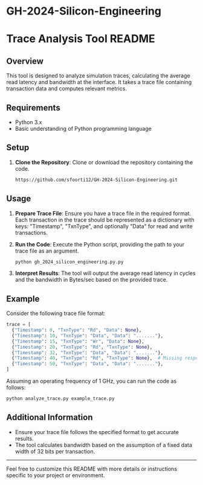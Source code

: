 # GH-2024-Silicon-Engineering

# Trace Analysis Tool README

## Overview

This tool is designed to analyze simulation traces, calculating the average read latency and bandwidth at the interface. It takes a trace file containing transaction data and computes relevant metrics.

## Requirements

- Python 3.x
- Basic understanding of Python programming language

## Setup

1. **Clone the Repository**: Clone or download the repository containing the code.

    ```bash
    https://github.com/sfoorti12/GH-2024-Silicon-Engineering.git
    ```

## Usage

1. **Prepare Trace File**: Ensure you have a trace file in the required format. Each transaction in the trace should be represented as a dictionary with keys: "Timestamp", "TxnType", and optionally "Data" for read and write transactions.

2. **Run the Code**: Execute the Python script, providing the path to your trace file as an argument.

    ```bash
    python gh_2024_silicon_engineering.py.py
    ```

3. **Interpret Results**: The tool will output the average read latency in cycles and the bandwidth in Bytes/sec based on the provided trace.

## Example

Consider the following trace file format:

```python
trace = [
  {"Timestamp": 0, "TxnType": "Rd", "Data": None},
  {"Timestamp": 10, "TxnType": "Data", "Data": "......."},
  {"Timestamp": 15, "TxnType": "Wr", "Data": None},
  {"Timestamp": 20, "TxnType": "Rd", "TxnType": None},
  {"Timestamp": 32, "TxnType": "Data", "Data": "......."},
  {"Timestamp": 40, "TxnType": "Rd", "TxnType": None},  # Missing response for this read
  {"Timestamp": 50, "TxnType": "Data", "Data": "......."},
]
```

Assuming an operating frequency of 1 GHz, you can run the code as follows:

```bash
python analyze_trace.py example_trace.py
```

## Additional Information

- Ensure your trace file follows the specified format to get accurate results.
- The tool calculates bandwidth based on the assumption of a fixed data width of 32 bits per transaction.

---

Feel free to customize this README with more details or instructions specific to your project or environment.
